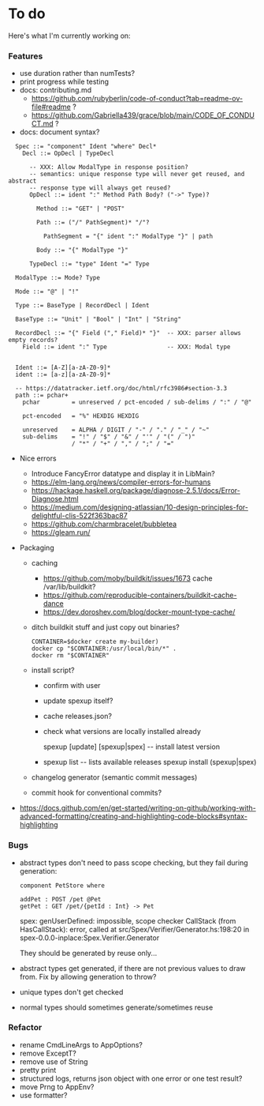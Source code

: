 # To do

Here's what I'm currently working on:

### Features

- use duration rather than numTests?
- print progress while testing
- docs: contributing.md
  + https://github.com/rubyberlin/code-of-conduct?tab=readme-ov-file#readme ?
  + https://github.com/Gabriella439/grace/blob/main/CODE_OF_CONDUCT.md ?
- docs: document syntax?

```
  Spec ::= "component" Ident "where" Decl*
    Decl ::= OpDecl | TypeDecl

      -- XXX: Allow ModalType in response position? 
      -- semantics: unique response type will never get reused, and abstract
      -- response type will always get reused?
      OpDecl ::= ident ":" Method Path Body? ("->" Type)? 

        Method ::= "GET" | "POST"

        Path ::= ("/" PathSegment)* "/"?

          PathSegment = "{" ident ":" ModalType "}" | path

        Body ::= "{" ModalType "}"

      TypeDecl ::= "type" Ident "=" Type

  ModalType ::= Mode? Type

  Mode ::= "@" | "!"

  Type ::= BaseType | RecordDecl | Ident

  BaseType ::= "Unit" | "Bool" | "Int" | "String"

  RecordDecl ::= "{" Field ("," Field)* "}"  -- XXX: parser allows empty records?
    Field ::= ident ":" Type                 -- XXX: Modal type


  Ident ::= [A-Z][a-zA-Z0-9]*
  ident ::= [a-z][a-zA-Z0-9]*

  -- https://datatracker.ietf.org/doc/html/rfc3986#section-3.3
  path ::= pchar+
    pchar         = unreserved / pct-encoded / sub-delims / ":" / "@"

    pct-encoded   = "%" HEXDIG HEXDIG

    unreserved    = ALPHA / DIGIT / "-" / "." / "_" / "~"
    sub-delims    = "!" / "$" / "&" / "'" / "(" / ")"
                  / "*" / "+" / "," / ";" / "="
```
- Nice errors
  + Introduce FancyError datatype and display it in LibMain?
  + https://elm-lang.org/news/compiler-errors-for-humans
  + https://hackage.haskell.org/package/diagnose-2.5.1/docs/Error-Diagnose.html
  + https://medium.com/designing-atlassian/10-design-principles-for-delightful-clis-522f363bac87
  + https://github.com/charmbracelet/bubbletea
  + https://gleam.run/

- Packaging
  + caching
    * https://github.com/moby/buildkit/issues/1673 
     cache /var/lib/buildkit?
    * https://github.com/reproducible-containers/buildkit-cache-dance
    * https://dev.doroshev.com/blog/docker-mount-type-cache/
  + ditch buildkit stuff and just copy out binaries?
    ```
    CONTAINER=$docker create my-builder)
    docker cp "$CONTAINER:/usr/local/bin/*" .
    docker rm "$CONTAINER"
    ```
  + install script?
    * confirm with user
    * update spexup itself? 
    * cache releases.json?
    * check what versions are locally installed already

      spexup [update] [spexup|spex] -- install latest version
    * spexup list -- lists available releases
      spexup install (spexup|spex) <version>

  + changelog generator (semantic commit messages)
  + commit hook for conventional commits?
- https://docs.github.com/en/get-started/writing-on-github/working-with-advanced-formatting/creating-and-highlighting-code-blocks#syntax-highlighting

### Bugs

- abstract types don't need to pass scope checking, but they fail during generation:

    ```
    component PetStore where
    
    addPet : POST /pet @Pet
    getPet : GET /pet/{petId : Int} -> Pet
    ```

    spex: genUserDefined: impossible, scope checker
    CallStack (from HasCallStack):
      error, called at src/Spex/Verifier/Generator.hs:198:20 in spex-0.0.0-inplace:Spex.Verifier.Generator

  They should be generated by reuse only...

- abstract types get generated, if there are not previous values to draw from.
  Fix by allowing generation to throw?
- unique types don't get checked
- normal types should sometimes generate/sometimes reuse

### Refactor

- rename CmdLineArgs to AppOptions?
- remove ExceptT?
- remove use of String
- pretty print
- structured logs, returns json object with one error or one test result?
- move Prng to AppEnv?
- use formatter?
